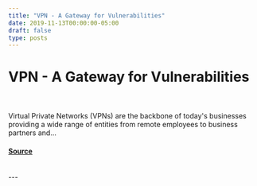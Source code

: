 ```yaml
---
title: "VPN - A Gateway for Vulnerabilities"
date: 2019-11-13T00:00:00-05:00
draft: false
type: posts
---
```

# VPN - A Gateway for Vulnerabilities

<br/>

<br/>
Virtual Private Networks (VPNs) are the backbone of today's businesses providing a wide range of entities from remote employees to business partners and...
<br/>


#### [Source](https://insights.sei.cmu.edu/blog/vpn-a-gateway-for-vulnerabilities/)

<br/>
---
